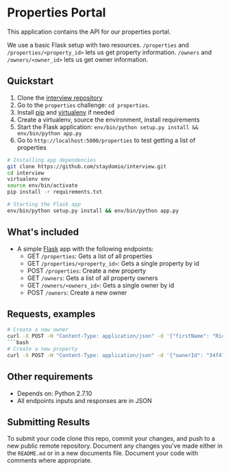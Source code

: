 # Properties Portal
This application contains the API for our properties portal.

We use a basic Flask setup with two resources.
`/properties` and `/properties/<property_id>` lets us get property information.
`/owners` and `/owners/<owner_id>` lets us get owner information.


## Quickstart
1. Clone the [interview repository](https://github.com/staydomio/interview)
2. Go to the `properties` challenge: `cd properties`.
3. Install [pip](https://pip.pypa.io/en/stable/installing/) and [virtualenv](https://virtualenv.pypa.io/en/stable/installation/) if needed
4. Create a virtualenv, source the environment, install requirements
5. Start the Flask application: `env/bin/python setup.py install && env/bin/python app.py`
6. Go to `http://localhost:5000/properties` to test getting a list of properties

```bash
# Installing app dependencies
git clone https://github.com/staydomio/interview.git
cd interview
virtualenv env
source env/bin/activate
pip install -r requirements.txt
```
```bash
# Starting the Flask app
env/bin/python setup.py install && env/bin/python app.py
```

## What's included
* A simple [Flask](http://flask.pocoo.org/) app with the following endpoints:
  * GET `/properties`: Gets a list of all properties
  * GET `/properties/<property_id>`: Gets a single property by id
  * POST `/properties`: Create a new property
  * GET `/owners`: Gets a list of all property owners
  * GET `/owners/<owners_id>`: Gets a single owner by id
  * POST `/owners`: Create a new owner
  

## Requests, examples
```bash
# Create a new owner
curl -X POST -H "Content-Type: application/json" -d '{"firstName": "Rick", "lastName": "Sanchez", "id": "34f47dba-1013-4f79-b6f9-3ba4ec44c48e"}' http://127.0.0.1:5000/owners/```
```bash
# Create a new property
curl -X POST -H "Content-Type: application/json" -d '{"ownerId": "34f47dba-1013-4f79-b6f9-3ba4ec44c48e", "displayPictureUrl": "https://imgur.com/ViTP31Z", "address": "Red Keep St.", "type": "home", "bedrooms": 3, "bathrooms": 2.5, "state": "New York", "city": "New York City", "totalRevenue": 5100.00, "occupancyRate": 0.95, "id": "f73729f8-0fc6-4fc2-bfe6-f564f10ff907"}' http://127.0.0.1:5000/properties/
```
  

## Other requirements
* Depends on: Python 2.7.10
* All endpoints inputs and responses are in JSON


## Submitting Results
To submit your code clone this repo, commit your changes, and push to a new public remote repository.
Document any changes you've made either in the `README.md` or in a new documents file.
Document your code with comments where appropriate.
